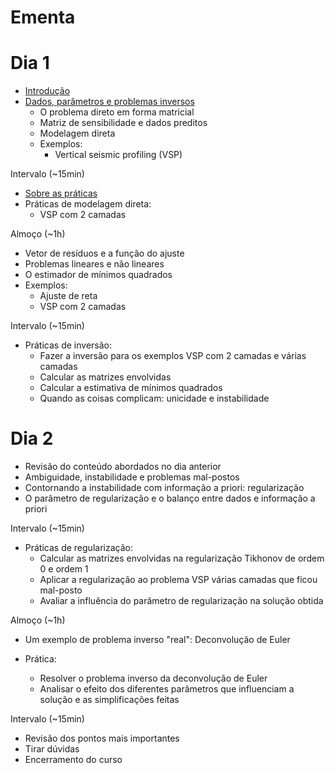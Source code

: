 # Ementa

# Dia 1

* [Introdução](http://pinga-lab.github.io/inversao-unb-2014/introducao.html)
* [Dados, parâmetros e problemas inversos](http://pinga-lab.github.io/inversao-unb-2014/dados_e_parametros.html)
    * O problema direto em forma matricial
    * Matriz de sensibilidade e dados preditos
    * Modelagem direta
    * Exemplos:
       * Vertical seismic profiling (VSP)

Intervalo (~15min)

* [Sobre as práticas](http://pinga-lab.github.io/inversao-unb-2014/introducao_praticas.html)
* Práticas de modelagem direta:
    * VSP com 2 camadas

Almoço (~1h)

* Vetor de resíduos e a função do ajuste
* Problemas lineares e não lineares
* O estimador de mínimos quadrados
* Exemplos:
    * Ajuste de reta
    * VSP com 2 camadas

Intervalo (~15min)

* Práticas de inversão:
    * Fazer a inversão para os exemplos VSP com 2 camadas e várias camadas
    * Calcular as matrizes envolvidas
    * Calcular a estimativa de mínimos quadrados
    * Quando as coisas complicam: unicidade e instabilidade

# Dia 2

* Revisão do conteúdo abordados no dia anterior
* Ambiguidade, instabilidade e problemas mal-postos
* Contornando a instabilidade com informação a priori: regularização
* O parâmetro de regularização e o balanço entre dados e informação a priori

Intervalo (~15min)

* Práticas de regularização:
    * Calcular as matrizes envolvidas na regularização Tikhonov de ordem 0 e
      ordem 1
    * Aplicar a regularização ao problema VSP várias camadas que ficou
      mal-posto
    * Avaliar a influência do parâmetro de regularização na solução obtida

Almoço (~1h)

* Um exemplo de problema inverso "real": Deconvolução de Euler

* Prática:
    * Resolver o problema inverso da deconvolução de Euler
    * Analisar o efeito dos diferentes parâmetros que influenciam a solução
      e as simplificações feitas

Intervalo (~15min)

* Revisão dos pontos mais importantes
* Tirar dúvidas
* Encerramento do curso

